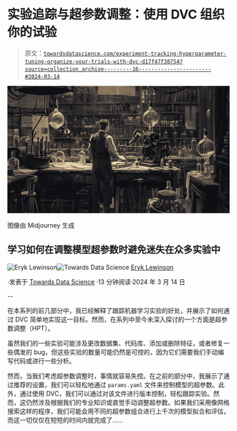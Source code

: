 # 实验追踪与超参数调整：使用 DVC 组织你的试验

> 原文：[`towardsdatascience.com/experiment-tracking-hyperparameter-tuning-organize-your-trials-with-dvc-d17f47f38754?source=collection_archive---------16-----------------------#2024-03-14`](https://towardsdatascience.com/experiment-tracking-hyperparameter-tuning-organize-your-trials-with-dvc-d17f47f38754?source=collection_archive---------16-----------------------#2024-03-14)

![](img/9e681cf7e96a2be868e783a6ff21fcc0.png)

图像由 Midjourney 生成

## 学习如何在调整模型超参数时避免迷失在众多实验中

[](https://eryk-lewinson.medium.com/?source=post_page---byline--d17f47f38754--------------------------------)![Eryk Lewinson](https://eryk-lewinson.medium.com/?source=post_page---byline--d17f47f38754--------------------------------)[](https://towardsdatascience.com/?source=post_page---byline--d17f47f38754--------------------------------)![Towards Data Science](https://towardsdatascience.com/?source=post_page---byline--d17f47f38754--------------------------------) [Eryk Lewinson](https://eryk-lewinson.medium.com/?source=post_page---byline--d17f47f38754--------------------------------)

·发表于 [Towards Data Science](https://towardsdatascience.com/?source=post_page---byline--d17f47f38754--------------------------------) ·13 分钟阅读·2024 年 3 月 14 日

--

在本系列的前几部分中，我已经解释了跟踪机器学习实验的好处，并展示了如何通过 DVC 简单地实现这一目标。然而，在系列中至今未深入探讨的一个方面是超参数调整（HPT）。

虽然我们的一些实验可能涉及更改数据集、代码库、添加或删除特征，或者修复一些偶发的 bug，但这些实验的数量可能仍然是可控的，因为它们需要我们手动编写代码或进行一些分析。

然而，当我们考虑超参数调整时，事情就容易失控。在之前的部分中，我展示了通过推荐的设置，我们可以轻松地通过 `params.yaml` 文件来控制模型的超参数。此外，通过使用 DVC，我们可以通过对该文件进行版本控制，轻松跟踪实验。然而，这仍然涉及根据我们的专业知识或直觉手动调整超参数。如果我们采用像网格搜索这样的程序，我们可能会用不同的超参数组合进行上千次的模型拟合和评估，而这一切仅仅在短短的时间内就完成了……
